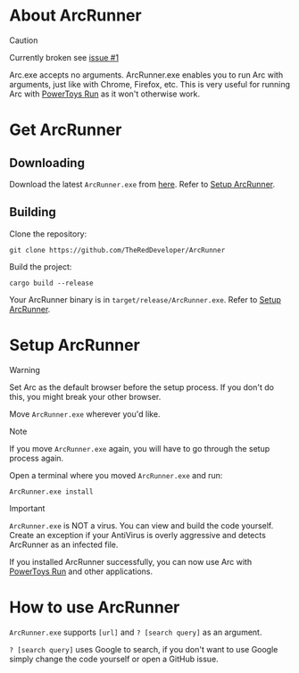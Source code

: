 # About ArcRunner

> [!CAUTION]
> Currently broken see [issue #1](https://github.com/TheRedDeveloper/ArcRunner/issues/1)

Arc.exe accepts no arguments. ArcRunner.exe enables you to run Arc with arguments, just like with Chrome, Firefox, etc.
This is very useful for running Arc with [PowerToys Run](https://github.com/microsoft/PowerToys) as it won't otherwise work.

# Get ArcRunner

## Downloading
Download the latest `ArcRunner.exe` from [here](https://github.com/TheRedDeveloper/ArcRunner/releases/latest).
Refer to [Setup ArcRunner](README.md#setup-arcrunner).

## Building
Clone the repository:
```batch
git clone https://github.com/TheRedDeveloper/ArcRunner
```

Build the project:
```batch
cargo build --release
```

Your ArcRunner binary is in `target/release/ArcRunner.exe`.
Refer to [Setup ArcRunner](README.md#setup-arcrunner).

# Setup ArcRunner
> [!WARNING]  
> Set Arc as the default browser before the setup process. If you don't do this, you might break your other browser.

Move `ArcRunner.exe` wherever you'd like.
> [!NOTE]  
> If you move `ArcRunner.exe` again, you will have to go through the setup process again.

Open a terminal where you moved `ArcRunner.exe` and run:
```batch
ArcRunner.exe install
```
> [!IMPORTANT]  
> `ArcRunner.exe` is NOT a virus. You can view and build the code yourself.
> Create an exception if your AntiVirus is overly aggressive and detects ArcRunner as an infected file.

If you installed ArcRunner successfully, you can now use Arc with [PowerToys Run](https://github.com/microsoft/PowerToys) and other applications.

# How to use ArcRunner
`ArcRunner.exe` supports `[url]` and `? [search query]` as an argument.

`? [search query]` uses Google to search, if you don't want to use Google simply change the code yourself or open a GitHub issue.